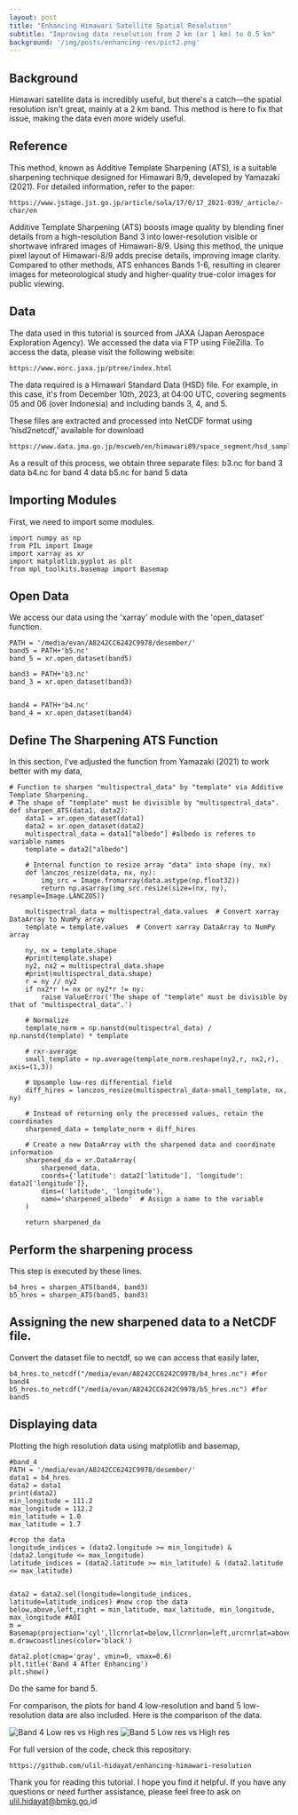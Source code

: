 ```yaml
---
layout: post
title: "Enhancing Himawari Satellite Spatial Resolution"
subtitle: "Improving data resolution from 2 km (or 1 km) to 0.5 km"
background: '/img/posts/enhancing-res/pict2.png'
---
```


## Background
Himawari satellite data is incredibly useful, but there's a catch—the spatial resolution isn't great, mainly at a 2 km band. This method is here to fix that issue, making the data even more widely useful.


## Reference
This method, known as Additive Template Sharpening (ATS), is a suitable sharpening technique designed for Himawari 8/9, developed by Yamazaki (2021). For detailed information, refer to the paper:
```
https://www.jstage.jst.go.jp/article/sola/17/0/17_2021-039/_article/-char/en
```

Additive Template Sharpening (ATS) boosts image quality by blending finer details from a high-resolution Band 3 into lower-resolution visible or shortwave infrared images of Himawari-8/9. Using this method, the unique pixel layout of Himawari-8/9 adds precise details, improving image clarity. Compared to other methods, ATS enhances Bands 1-6, resulting in clearer images for meteorological study and higher-quality true-color images for public viewing.

## Data
The data used in this tutorial is sourced from JAXA (Japan Aerospace Exploration Agency). We accessed the data via FTP using FileZilla. To access the data, please visit the following website:
```
https://www.eorc.jaxa.jp/ptree/index.html
```

The data required is a Himawari Standard Data (HSD) file. For example, in this case, it's from December 10th, 2023, at 04:00 UTC, covering segments 05 and 06 (over Indonesia) and including bands 3, 4, and 5.

These files are extracted and processed into NetCDF format using 'hisd2netcdf,' available for download
```
https://www.data.jma.go.jp/mscweb/en/himawari89/space_segment/hsd_sample/sample_code_netcdf121.zip
```
As a result of this process, we obtain three separate files:
b3.nc for band 3 data
b4.nc for band 4 data
b5.nc for band 5 data

## Importing Modules
First, we need to import some modules.
```
import numpy as np
from PIL import Image
import xarray as xr
import matplotlib.pyplot as plt
from mpl_toolkits.basemap import Basemap
```

## Open Data
We access our data using the 'xarray' module with the 'open_dataset' function.

```
PATH = '/media/evan/A8242CC6242C9978/desember/'
band5 = PATH+'b5.nc'
band_5 = xr.open_dataset(band5)

band3 = PATH+'b3.nc'
band_3 = xr.open_dataset(band3)


band4 = PATH+'b4.nc'
band_4 = xr.open_dataset(band4)

```

## Define The Sharpening ATS Function
In this section, I've adjusted the function from Yamazaki (2021) to work better with my data,
```
# Function to sharpen "multispectral_data" by "template" via Additive Template Sharpening.
# The shape of "template" must be divisible by "multispectral_data".
def sharpen_ATS(data1, data2):
    data1 = xr.open_dataset(data1)
    data2 = xr.open_dataset(data2)
    multispectral_data = data1["albedo"] #albedo is referes to variable names
    template = data2["albedo"]

    # Internal function to resize array "data" into shape (ny, nx)
    def lanczos_resize(data, nx, ny):
        img_src = Image.fromarray(data.astype(np.float32))
        return np.asarray(img_src.resize(size=(nx, ny), resample=Image.LANCZOS))
    
    multispectral_data = multispectral_data.values  # Convert xarray DataArray to NumPy array
    template = template.values  # Convert xarray DataArray to NumPy array

    ny, nx = template.shape
    #print(template.shape)
    ny2, nx2 = multispectral_data.shape
    #print(multispectral_data.shape)
    r = ny // ny2
    if nx2*r != nx or ny2*r != ny:
        raise ValueError('The shape of "template" must be divisible by that of "multispectral_data".')

    # Normalize
    template_norm = np.nanstd(multispectral_data) / np.nanstd(template) * template
    
    # rxr-average
    small_template = np.average(template_norm.reshape(ny2,r, nx2,r), axis=(1,3))
    
    # Upsample low-res differential field
    diff_hires = lanczos_resize(multispectral_data-small_template, nx, ny)
    
    # Instead of returning only the processed values, retain the coordinates
    sharpened_data = template_norm + diff_hires
    
    # Create a new DataArray with the sharpened data and coordinate information
    sharpened_da = xr.DataArray(
        sharpened_data,
        coords={'latitude': data2['latitude'], 'longitude': data2['longitude']},
        dims=('latitude', 'longitude'),
        name='sharpened_albedo'  # Assign a name to the variable
    )
    
    return sharpened_da
```

## Perform the sharpening process
This step is executed by these lines.
```
b4_hres = sharpen_ATS(band4, band3)
b5_hres = sharpen_ATS(band5, band3)
```

## Assigning the new sharpened data to a NetCDF file.
Convert the dataset file to nectdf, so we can access that easily later,
```
b4_hres.to_netcdf("/media/evan/A8242CC6242C9978/b4_hres.nc") #for band4
b5_hres.to_netcdf("/media/evan/A8242CC6242C9978/b5_hres.nc") #for band5
```


## Displaying data
Plotting the high resolution data using matplotlib and basemap,
```
#band_4 
PATH = '/media/evan/A8242CC6242C9978/desember/'
data1 = b4_hres
data2 = data1
print(data2)
min_longitude = 111.2
max_longitude = 112.2
min_latitude = 1.0
max_latitude = 1.7

#crop the data
longitude_indices = (data2.longitude >= min_longitude) & (data2.longitude <= max_longitude)
latitude_indices = (data2.latitude >= min_latitude) & (data2.latitude <= max_latitude)


data2 = data2.sel(longitude=longitude_indices, latitude=latitude_indices) #now crop the data
below,above,left,right = min_latitude, max_latitude, min_longitude, max_longitude #AOI
m = Basemap(projection='cyl',llcrnrlat=below,llcrnrlon=left,urcrnrlat=above,urcrnrlon=right,resolution='h',)
m.drawcoastlines(color='black')

data2.plot(cmap='gray', vmin=0, vmax=0.6)
plt.title('Band 4 After Enhancing')
plt.show()
```

Do the same for band 5.

For comparison, the plots for band 4 low-resolution and band 5 low-resolution data are also included. Here is the comparison of the data.

![Band 4 Low res vs High res](/img/posts/enhancing-res/pict1.png)
![Band 5 Low res vs High res](/img/posts/enhancing-res/pict2.png)

For full version of the code, check this repository:
```
https://github.com/ulil-hidayat/enhancing-himawari-resolution
```

Thank you for reading this tutorial. I hope you find it helpful. If you have any questions or need further assistance, please feel free to ask on ulil.hidayat@bmkg.go,id



